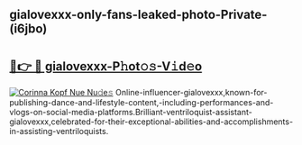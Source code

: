 ## gialovexxx-only-fans​-leaked-photo​-Private-(i6jbo)


# <h2><a href="https://mediaupload.pro?title=gialovexxx&ref=git">🔗👉 🔴 gialovexxx-P𝚑ot𝚘𝚜-V𝚒d𝚎o</a></h2>

[![Corinna Kopf Nue Nu𝚍e𝚜](https://i.imgur.com/0qMVB7G.gif)](https://mediaupload.pro?title=gialovexxx&ref=git)
Online-influencer-gialovexxx,known-for-publishing-dance-and-lifestyle-content,-including-performances-and-vlogs-on-social-media-platforms.Brilliant-ventriloquist-assistant-gialovexxx,celebrated-for-their-exceptional-abilities-and-accomplishments-in-assisting-ventriloquists.  